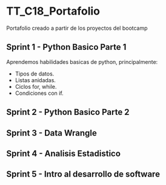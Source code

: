 # TT_C18_Portafolio
Portafolio creado a partir de los proyectos del bootcamp


## Sprint 1 - Python Basico Parte 1
Aprendemos habilidades basicas de python, principalmente:
- Tipos de datos.
- Listas anidadas.
- Ciclos for, while.
- Condiciones con if.

## Sprint 2 - Python Basico Parte 2

## Sprint 3 - Data Wrangle

## Sprint 4 - Analisis Estadistico

## Sprint 5 - Intro al desarrollo de software
